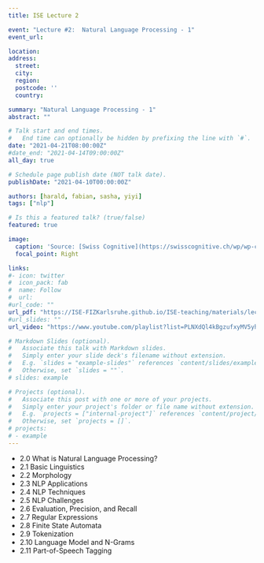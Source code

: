 ```yaml
---
title: ISE Lecture 2

event: "Lecture #2:  Natural Language Processing - 1"
event_url: 

location: 
address:
  street: 
  city: 
  region: 
  postcode: ''
  country: 

summary: "Natural Language Processing - 1"
abstract: ""

# Talk start and end times.
#   End time can optionally be hidden by prefixing the line with `#`.
date: "2021-04-21T08:00:00Z"
#date_end: "2021-04-14T09:00:00Z"
all_day: true

# Schedule page publish date (NOT talk date).
publishDate: "2021-04-10T00:00:00Z"

authors: [harald, fabian, sasha, yiyi]
tags: ["nlp"]

# Is this a featured talk? (true/false)
featured: true

image:
  caption: 'Source: [Swiss Cognitive](https://swisscognitive.ch/wp/wp-content/uploads/2017/05/AAEAAQAAAAAAAAi0AAAAJGVjM2JjNmUxLTk3M2QtNDdmNS04ZDhlLTU3MzhjNmZlYmEzZQ.jpg)'
  focal_point: Right

links:
#- icon: twitter
#  icon_pack: fab
#  name: Follow
#  url: 
#url_code: ""
url_pdf: "https://ISE-FIZKarlsruhe.github.io/ISE-teaching/materials/lecture/02-ISE2021-NLP1.pdf"
#url_slides: ""
url_video: "https://www.youtube.com/playlist?list=PLNXdQl4kBgzufxyMV5yhNsLvLhVi1LyRu"

# Markdown Slides (optional).
#   Associate this talk with Markdown slides.
#   Simply enter your slide deck's filename without extension.
#   E.g. `slides = "example-slides"` references `content/slides/example-slides.md`.
#   Otherwise, set `slides = ""`.
# slides: example

# Projects (optional).
#   Associate this post with one or more of your projects.
#   Simply enter your project's folder or file name without extension.
#   E.g. `projects = ["internal-project"]` references `content/project/deep-learning/index.md`.
#   Otherwise, set `projects = []`.
# projects:
# - example
---
```

- 2.0  What is Natural Language Processing?
- 2.1  Basic Linguistics
- 2.2  Morphology
- 2.3  NLP Applications
- 2.4  NLP Techniques
- 2.5  NLP Challenges
- 2.6  Evaluation, Precision, and Recall
- 2.7  Regular Expressions
- 2.8  Finite State Automata
- 2.9  Tokenization
- 2.10 Language Model and N-Grams
- 2.11 Part-of-Speech Tagging
